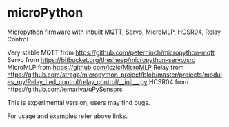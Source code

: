 # microPython
Micropython firmware with inbuilt MQTT, Servo, MicroMLP, HCSR04, Relay Control

Very stable MQTT from https://github.com/peterhinch/micropython-mqtt
Servo from https://bitbucket.org/thesheep/micropython-servo/src
MicroMLP from https://github.com/jczic/MicroMLP
Relay from https://github.com/straga/micropython_project/blob/master/projects/modules_my/Relay_Led_control/relay_control/__init__.py
HCSR04 from https://github.com/lemariva/uPySensors

This is experimental version, users may find bugs.

For usage and examples refer above links.

